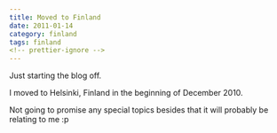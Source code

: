 ```yaml
---
title: Moved to Finland
date: 2011-01-14
category: finland
tags: finland
<!-- prettier-ignore -->
---
```


Just starting the blog off.

I moved to Helsinki, Finland in the beginning of December 2010.

Not going to promise any special topics besides that it will probably be
relating to me :p
